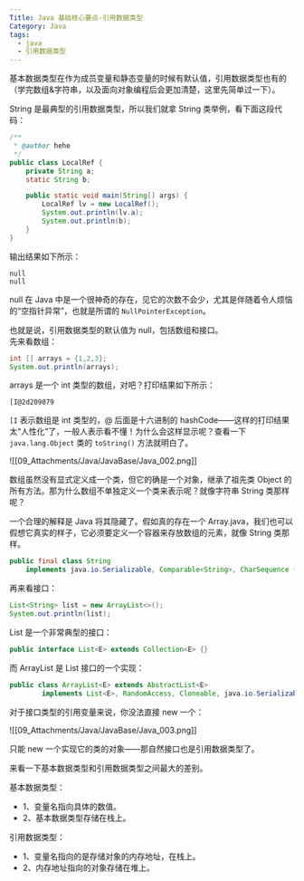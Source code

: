 ```yaml
---
Title: Java 基础核心要点-引用数据类型
Category: Java
tags:
  - java
  - 引用数据类型
---
```

基本数据类型在作为成员变量和静态变量的时候有默认值，引用数据类型也有的（学完数组&字符串，以及面向对象编程后会更加清楚，这里先简单过一下）。  
  
String 是最典型的引用数据类型，所以我们就拿 String 类举例，看下面这段代码：  
  
```java  
/**
 * @author hehe
 */
public class LocalRef {
    private String a;
    static String b;

    public static void main(String[] args) {
        LocalRef lv = new LocalRef();
        System.out.println(lv.a);
        System.out.println(b);
    }
}
```  
  
输出结果如下所示：  
  
```  
null  
null  
```  
  
null 在 Java 中是一个很神奇的存在，见它的次数不会少，尤其是伴随着令人烦恼的“空指针异常”，也就是所谓的 `NullPointerException`。  
  
也就是说，引用数据类型的默认值为 null，包括数组和接口。   
先来看数组：  
  
```java  
int [] arrays = {1,2,3};  
System.out.println(arrays);  
```  
  
arrays 是一个 int 类型的数组，对吧？打印结果如下所示：  
  
```  
[I@2d209079  
```  
  
`[I` 表示数组是 int 类型的，@ 后面是十六进制的 hashCode——这样的打印结果太“人性化”了，一般人表示看不懂！为什么会这样显示呢？查看一下 `java.lang.Object` 类的 `toString()` 方法就明白了。  
  
![[09_Attachments/Java/JavaBase/Java_002.png]]  
  
数组虽然没有显式定义成一个类，但它的确是一个对象，继承了祖先类 Object 的所有方法。那为什么数组不单独定义一个类来表示呢？就像字符串 String 类那样呢？  
  
一个合理的解释是 Java 将其隐藏了。假如真的存在一个 Array.java，我们也可以假想它真实的样子，它必须要定义一个容器来存放数组的元素，就像 String 类那样。  
  
```java  
public final class String  
    implements java.io.Serializable, Comparable<String>, CharSequence {    /** The value is used for character storage. */    private final char value[];}  
```  
  
再来看接口：  
  
```java  
List<String> list = new ArrayList<>();  
System.out.println(list);  
```  
  
List 是一个非常典型的接口：  
  
```java  
public interface List<E> extends Collection<E> {}  
```  
  
而 ArrayList 是 List 接口的一个实现：  
  
```java  
public class ArrayList<E> extends AbstractList<E>  
        implements List<E>, RandomAccess, Cloneable, java.io.Serializable{}  
```  
  
对于接口类型的引用变量来说，你没法直接 new 一个：  
  
![[09_Attachments/Java/JavaBase/Java_003.png]]  
  
只能 new 一个实现它的类的对象——那自然接口也是引用数据类型了。  
  
来看一下基本数据类型和引用数据类型之间最大的差别。  
  
基本数据类型：  
  
- 1、变量名指向具体的数值。  
- 2、基本数据类型存储在栈上。  
  
引用数据类型：  
  
- 1、变量名指向的是存储对象的内存地址，在栈上。  
- 2、内存地址指向的对象存储在堆上。